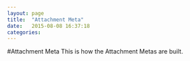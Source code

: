 ```yaml
---
layout: page
title:  "Attachment Meta"
date:   2015-08-08 16:37:18
categories:
---
```


#Attachment Meta
This is how the Attachment Metas are built.